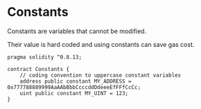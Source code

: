 # Constants
Constants are variables that cannot be modified.

Their value is hard coded and using constants can save gas cost.

```Solidity
pragma solidity ^0.8.13;

contract Constants {
    // coding convention to uppercase constant variables
    address public constant MY_ADDRESS = 0x777788889999AaAAbBbbCcccddDdeeeEfFFfCcCc;
    uint public constant MY_UINT = 123;
}
```
